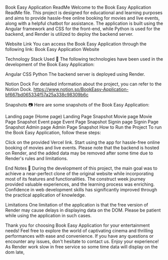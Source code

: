 Book Easy Application ReadMe
Welcome to the Book Easy Application ReadMe file. This project is designed for educational and learning purposes and aims to provide hassle-free online booking for movies and live events, along with a helpful chatbot for assistance. The application is built using the Angular framework and CSS for the front-end, while Python is used for the backend, and Render is utilized to deploy the backend server.

Website Link
You can access the Book Easy Application through the following link: Book Easy Application Website

Technology Stack Used 🌟
The following technologies have been used in the development of the Book Easy Application:

Angular
CSS
Python
The backend server is deployed using Render.


Notion Dock
For detailed information about the project, you can refer to the Notion Dock.
https://www.notion.so/BookEasy-Application-bf667bd065334f57a25a338c98309b6c

Snapshots 📷
Here are some snapshots of the Book Easy Application:

Landing page (Home page) Landing Page Snapshot
Movie page Movie Page Snapshot
Event page Event Page Snapshot
Signin page Signin Page Snapshot
Admin page Admin Page Snapshot
How to Run the Project
To run the Book Easy Application, follow these steps:

Click on the provided Vercel link.
Start using the app for hassle-free online booking of movies and live events.
Please note that the backend is hosted on Render, and the added data may be removed after some time due to Render's rules and limitations.

End Notes 📑
During the development of this project, the main goal was to achieve a near-perfect clone of the original website while incorporating most of its features and functionalities. The construct week journey provided valuable experiences, and the learning process was enriching. Confidence in web development skills has significantly improved through the practical application of knowledge.

Limitations
One limitation of the application is that the free version of Render may cause delays in displaying data on the DOM. Please be patient while using the application in such cases.

Thank you for choosing Book Easy Application for your entertainment needs! Feel free to explore the world of captivating cinema and thrilling performances with ease and convenience. If you have any questions or encounter any issues, don't hesitate to contact us. Enjoy your experience!
As Render work slow in free service so some time data will display on the dom late,

